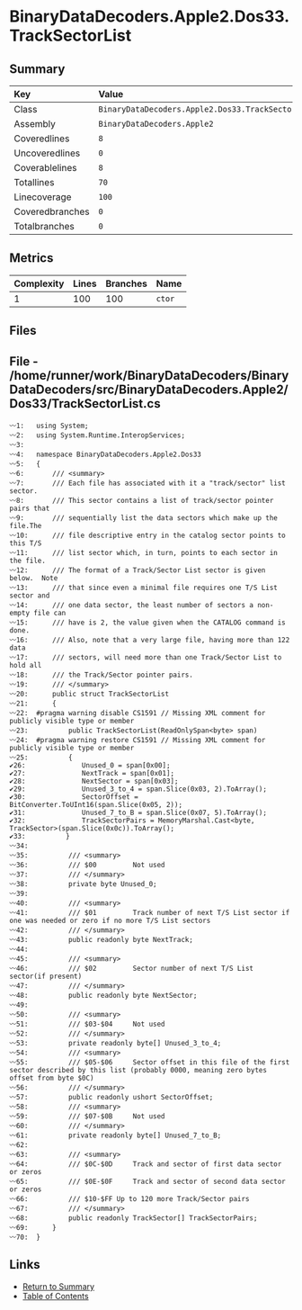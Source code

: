 ﻿# BinaryDataDecoders.Apple2.Dos33.TrackSectorList

## Summary

| Key             | Value                                             |
| :-------------- | :------------------------------------------------ |
| Class           | `BinaryDataDecoders.Apple2.Dos33.TrackSectorList` |
| Assembly        | `BinaryDataDecoders.Apple2`                       |
| Coveredlines    | `8`                                               |
| Uncoveredlines  | `0`                                               |
| Coverablelines  | `8`                                               |
| Totallines      | `70`                                              |
| Linecoverage    | `100`                                             |
| Coveredbranches | `0`                                               |
| Totalbranches   | `0`                                               |

## Metrics

| Complexity | Lines | Branches | Name    |
| :--------- | :---- | :------- | :------ |
| 1          | 100   | 100      | `ctor`  |

## Files

## File - /home/runner/work/BinaryDataDecoders/BinaryDataDecoders/src/BinaryDataDecoders.Apple2/Dos33/TrackSectorList.cs

```CSharp
〰1:   using System;
〰2:   using System.Runtime.InteropServices;
〰3:   
〰4:   namespace BinaryDataDecoders.Apple2.Dos33
〰5:   {
〰6:       /// <summary>
〰7:       /// Each file has associated with it a "track/sector" list sector.
〰8:       /// This sector contains a list of track/sector pointer pairs that
〰9:       /// sequentially list the data sectors which make up the file.The
〰10:      /// file descriptive entry in the catalog sector points to this T/S
〰11:      /// list sector which, in turn, points to each sector in the file.
〰12:      /// The format of a Track/Sector List sector is given below.  Note
〰13:      /// that since even a minimal file requires one T/S List sector and
〰14:      /// one data sector, the least number of sectors a non-empty file can
〰15:      /// have is 2, the value given when the CATALOG command is done.
〰16:      /// Also, note that a very large file, having more than 122 data
〰17:      /// sectors, will need more than one Track/Sector List to hold all
〰18:      /// the Track/Sector pointer pairs.
〰19:      /// </summary>
〰20:      public struct TrackSectorList
〰21:      {
〰22:  #pragma warning disable CS1591 // Missing XML comment for publicly visible type or member
〰23:          public TrackSectorList(ReadOnlySpan<byte> span)
〰24:  #pragma warning restore CS1591 // Missing XML comment for publicly visible type or member
〰25:          {
✔26:              Unused_0 = span[0x00];
✔27:              NextTrack = span[0x01];
✔28:              NextSector = span[0x03];
✔29:              Unused_3_to_4 = span.Slice(0x03, 2).ToArray();
✔30:              SectorOffset = BitConverter.ToUInt16(span.Slice(0x05, 2));
✔31:              Unused_7_to_B = span.Slice(0x07, 5).ToArray();
✔32:              TrackSectorPairs = MemoryMarshal.Cast<byte, TrackSector>(span.Slice(0x0c)).ToArray();
✔33:          }
〰34:  
〰35:          /// <summary>
〰36:          /// $00         Not used
〰37:          /// </summary>
〰38:          private byte Unused_0;
〰39:  
〰40:          /// <summary>
〰41:          /// $01         Track number of next T/S List sector if one was needed or zero if no more T/S List sectors
〰42:          /// </summary>
〰43:          public readonly byte NextTrack;
〰44:  
〰45:          /// <summary>
〰46:          /// $02         Sector number of next T/S List sector(if present)
〰47:          /// </summary>
〰48:          public readonly byte NextSector;
〰49:  
〰50:          /// <summary>
〰51:          /// $03-$04     Not used
〰52:          /// </summary>
〰53:          private readonly byte[] Unused_3_to_4;
〰54:          /// <summary>
〰55:          /// $05-$06     Sector offset in this file of the first sector described by this list (probably 0000, meaning zero bytes offset from byte $0C)
〰56:          /// </summary>
〰57:          public readonly ushort SectorOffset;
〰58:          /// <summary>
〰59:          /// $07-$0B     Not used
〰60:          /// </summary>
〰61:          private readonly byte[] Unused_7_to_B;
〰62:  
〰63:          /// <summary>
〰64:          /// $0C-$0D     Track and sector of first data sector or zeros
〰65:          /// $0E-$0F     Track and sector of second data sector or zeros
〰66:          /// $10-$FF Up to 120 more Track/Sector pairs
〰67:          /// </summary>
〰68:          public readonly TrackSector[] TrackSectorPairs;
〰69:      }
〰70:  }
```

## Links

* [Return to Summary](Summary.md)
* [Table of Contents](../TOC.md)

